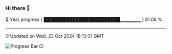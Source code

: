 ### Hi there 👋

⏳ Year progress { ████████████████████████▁▁▁▁▁▁ } 81.08 %

---

⏰ Updated on Wed, 23 Oct 2024 18:13:31 GMT

![Progress Bar CI](https://github.com/Shyam-Makwana/GitHub-Actions-Demo/workflows/Progress%20Bar%20CI/badge.svg)
